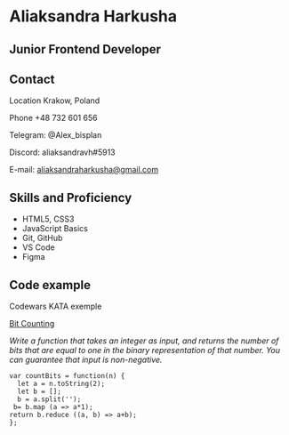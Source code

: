# Aliaksandra Harkusha
## Junior Frontend Developer
## Contact
Location Krakow, Poland

Phone +48 732 601 656

Telegram: @Alex_bisplan

Discord: aliaksandravh#5913

E-mail: aliaksandraharkusha@gmail.com

## Skills and Proficiency
* HTML5, CSS3
* JavaScript Basics
* Git, GitHub
* VS Code
* Figma

## Code example
Codewars KATA exemple

[Bit Counting]([адрес](https://www.codewars.com/kata/526571aae218b8ee490006f4) "Страница КАТА на Codewars")


*Write a function that takes an integer as input, and returns the number of bits that are equal to one in the binary representation of that number. You can guarantee that input is non-negative.*
```
var countBits = function(n) {
  let a = n.toString(2);
  let b = [];
  b = a.split('');
 b= b.map (a => a*1);
return b.reduce ((a, b) => a+b);
};
```



